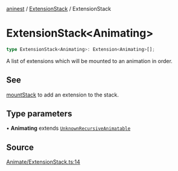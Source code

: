 [aninest](../../index.md) / [ExtensionStack](../index.md) / ExtensionStack

# ExtensionStack\<Animating\>

```ts
type ExtensionStack<Animating>: Extension<Animating>[];
```

A list of extensions which will be mounted to an animation in order.

## See

[mountStack](../functions/mountStack.md) to add an extension to the stack.

## Type parameters

• **Animating** extends [`UnknownRecursiveAnimatable`](../../AnimatableTypes/type-aliases/UnknownRecursiveAnimatable.md)

## Source

[Animate/ExtensionStack.ts:14](https://github.com/zphrs/aninest/blob/f1bf3a3/src/Animate/ExtensionStack.ts#L14)
